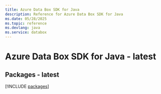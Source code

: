 ```yaml
---
title: Azure Data Box SDK for Java
description: Reference for Azure Data Box SDK for Java
ms.date: 05/28/2025
ms.topic: reference
ms.devlang: java
ms.service: databox
---
```

# Azure Data Box SDK for Java - latest
## Packages - latest
[!INCLUDE [packages](data-box-index.md)]
